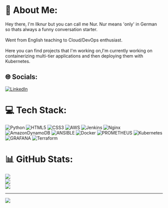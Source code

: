 # 💫 About Me:
Hey there, I'm Ilknur but you can call me Nur. Nur means 'only' in German so thats always a funny conversation starter.<br><br>Went from English teaching to Cloud/DevOps enthusiast.<br><br>Here you can find projects that I'm working on,I'm currently working on containerizing multi-tier applications and then deploying them with Kubernetes.<br>


## 🌐 Socials:
[![LinkedIn](https://img.shields.io/badge/LinkedIn-%230077B5.svg?logo=linkedin&logoColor=white)](https://linkedin.com/in/https://www.linkedin.com/in/ilknur-manav/) 

# 💻 Tech Stack:
![Python](https://img.shields.io/badge/python-3670A0?style=for-the-badge&logo=python&logoColor=ffdd54) ![HTML5](https://img.shields.io/badge/html5-%23E34F26.svg?style=for-the-badge&logo=html5&logoColor=white) ![CSS3](https://img.shields.io/badge/css3-%231572B6.svg?style=for-the-badge&logo=css3&logoColor=white) ![AWS](https://img.shields.io/badge/AWS-%23FF9900.svg?style=for-the-badge&logo=amazon-aws&logoColor=white) ![Jenkins](https://img.shields.io/badge/jenkins-%232C5263.svg?style=for-the-badge&logo=jenkins&logoColor=white) ![Nginx](https://img.shields.io/badge/nginx-%23009639.svg?style=for-the-badge&logo=nginx&logoColor=white) ![AmazonDynamoDB](https://img.shields.io/badge/Amazon%20DynamoDB-4053D6?style=for-the-badge&logo=Amazon%20DynamoDB&logoColor=white) ![ANSIBLE](https://img.shields.io/badge/ansible-%231A1918.svg?style=for-the-badge&logo=ansible&logoColor=white) ![Docker](https://img.shields.io/badge/docker-%230db7ed.svg?style=for-the-badge&logo=docker&logoColor=white) ![PROMETHEUS](https://img.shields.io/badge/prometheus-E6522C.svg?style=for-the-badge&logo=prometheus&logoColor=white&color=%23E6522C) ![Kubernetes](https://img.shields.io/badge/kubernetes-%23326ce5.svg?style=for-the-badge&logo=kubernetes&logoColor=white) ![GRAFANA](https://img.shields.io/badge/grafana-F46800.svg?style=for-the-badge&logo=grafana&logoColor=white&color=%23F46800) ![Terraform](https://img.shields.io/badge/terraform-%235835CC.svg?style=for-the-badge&logo=terraform&logoColor=white)
# 📊 GitHub Stats:
![](https://github-readme-stats.vercel.app/api?username=ilknurm&theme=dark&hide_border=true&include_all_commits=false&count_private=false)<br/>
![](https://github-readme-streak-stats.herokuapp.com/?user=ilknurm&theme=dark&hide_border=true)<br/>
![](https://github-readme-stats.vercel.app/api/top-langs/?username=ilknurm&theme=dark&hide_border=true&include_all_commits=false&count_private=false&layout=compact)

---
[![](https://visitcount.itsvg.in/api?id=ilknurm&icon=0&color=0)](https://visitcount.itsvg.in)

<!-- Proudly created with GPRM ( https://gprm.itsvg.in ) -->
